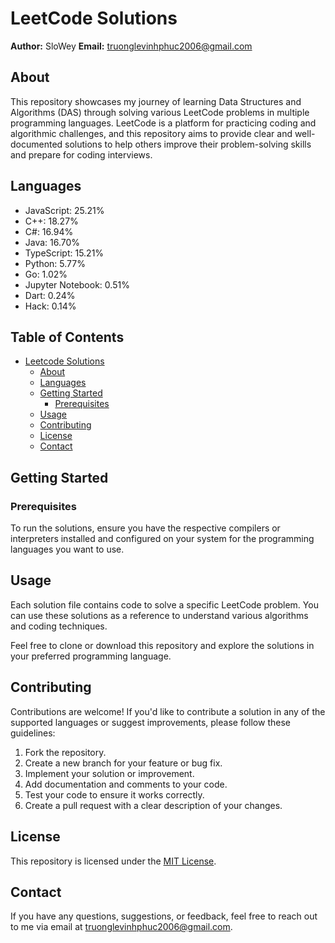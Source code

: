 # LeetCode Solutions

**Author:** SloWey
**Email:** truonglevinhphuc2006@gmail.com

## About

This repository showcases my journey of learning Data Structures and Algorithms (DAS) through solving various LeetCode problems in multiple programming languages. LeetCode is a platform for practicing coding and algorithmic challenges, and this repository aims to provide clear and well-documented solutions to help others improve their problem-solving skills and prepare for coding interviews.

## Languages

- JavaScript: 25.21%
- C++: 18.27%
- C#: 16.94%
- Java: 16.70%
- TypeScript: 15.21%
- Python: 5.77%
- Go: 1.02%
- Jupyter Notebook: 0.51%
- Dart: 0.24%
- Hack: 0.14%

## Table of Contents

- [Leetcode Solutions](#leetcode-solutions)
    - [About](#about)
    - [Languages](#languages)
    - [Getting Started](#getting-started)
        - [Prerequisites](#prerequisites)
    - [Usage](#usage)
    - [Contributing](#contributing)
    - [License](#license)
    - [Contact](#contact)

## Getting Started

### Prerequisites

To run the solutions, ensure you have the respective compilers or interpreters installed and configured on your system for the programming languages you want to use.

## Usage

Each solution file contains code to solve a specific LeetCode problem. You can use these solutions as a reference to understand various algorithms and coding techniques.

Feel free to clone or download this repository and explore the solutions in your preferred programming language.

## Contributing

Contributions are welcome! If you'd like to contribute a solution in any of the supported languages or suggest improvements, please follow these guidelines:

1. Fork the repository.
2. Create a new branch for your feature or bug fix.
3. Implement your solution or improvement.
4. Add documentation and comments to your code.
5. Test your code to ensure it works correctly.
6. Create a pull request with a clear description of your changes.

## License

This repository is licensed under the [MIT License](LICENSE).

## Contact

If you have any questions, suggestions, or feedback, feel free to reach out to me via email at truonglevinhphuc2006@gmail.com.
